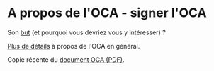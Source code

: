 # A propos de l'OCA - signer l'OCA

Son [but](http://londonjavacommunity.wordpress.com/2013/11/27/contributing-to-java-the-jspa-and-the-oca/) (et pourquoi vous devriez vous y intéresser) ?

[Plus de détails](http://www.oracle.com/technetwork/community/oca-486395.html) à propos de l'OCA en général.

Copie récente du [document OCA (PDF)](http://www.oracle.com/technetwork/oca-405177.pdf).

